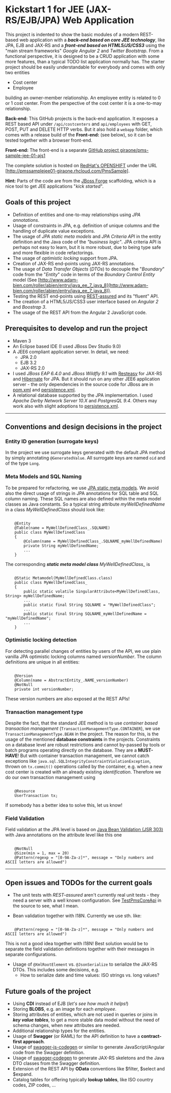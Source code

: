 # Kickstart 1 for JEE (JAX-RS/EJB/JPA) Web Application #

This project is indented to show the basic modules of a modern REST-based web application with a ***back-end based on core JEE technology***, like JPA, EJB and JAX-RS and a ***front-end based on HTML5/JS/CSS3*** using the "main stream frameworks" *Google Angular 2* and *Twitter Bootstrap*. From a functional perspective, it is designed to be a CRUD application with some more features, than a typical TODO list application normally has. The starter project should be easily understandable for everybody and comes with only two entities

- Cost center
- Employee

building an owner-member relationship. An employee entity is related to 0 or 1 cost center. From the perspective of the cost center it is a one-to-may relationship. 

**Back-end:** This GitHub projects is the back-end application. It exposes a REST based API under `/api/costcenters` and `api/employees` with GET, POST, PUT and DELETE HTTP verbs. But it also hold a `webapp` folder, which comes with a release build of the **Front-end:** (see below), so it can be tested together with a browser front-end.

**Front-end:** The front-end is a separate [GitHub project giraone/pms-sample-jee-01-ajs1](https://github.com/giraone/pms-sample-jee-01-ajs1)

The complete solution is hosted on [RedHat's OPENSHIFT](https://www.openshift.com) under the URL [http://pmssamplejee01-giraone.rhcloud.com/PmsSample].

**Hint:** Parts of the code are from the [JBoss Forge](http://forge.jboss.org/) scaffolding, which is a nice tool to get JEE applications "*kick started*".

## Goals of this project ##

- Definition of entities and one-to-may relationships using *JPA annotations*.
- Usage of constraints in JPA, e.g. definition of unique columns and the handling of duplicate value exceptions.
- The usage of *JPA static meta models* and *JPA Criteria API* in the entity definition and the Java code of the *"business logic"*. JPA criteria API is perhaps not easy to learn, but it is more robust, due to being type safe and more flexible in code refactorings.
- The usage of *optimistic locking* support from JPA. 
- Creation of JAX-RS end-points using JAX-RS annotations.
- The usage of *Data Transfer Objects* (*DTOs*) to decouple the "*Boundary*" code from the "*Entity*" code in terms of the *Boundary Control Entity* model (See [http://www.adam-bien.com/roller/abien/entry/java_ee_7_java_8](http://www.adam-bien.com/roller/abien/entry/java_ee_7_java_8)).
- Testing the REST end-points using [REST-assured](https://github.com/jayway/rest-assured) and its "fluent" API.
- The creation of a HTML5/JS/CSS3 user interface based on *Angular 2* and *Boostrap 3*.
- The usage of the REST API from the Angular 2 JavaScript code.

## Prerequisites to develop and run the project ##
- Maven 3
- An Eclipse based IDE (I used JBoss Dev Studio 9.0)
- A JEE6 compliant application server. In detail, we need:
  - JPA 2.0
  - EJB 3.2
  - JAX-RS 2.0
- I used *JBoss EAP 6.4.0* and *JBoss Wildfly 9.1* with [Resteasy](http://resteasy.jboss.org/) for JAX-RS and [Hibernate](http://hibernate.org/orm/) for JPA. But it should run on any other JEE6 application server - the only dependencies in the source code for JBoss are in [pom.xml](pom.xml) and [persistence.xml](src/main/resources/META-INF/persistence.xml).
- A relational database supported by the JPA implementation. I used *Apache Derby Network Server 10.X* and *PostgresQL 9.4*. Others may work also with slight adoptions to [persistence.xml](src/main/resources/META-INF/persistence.xml).


----------


## Conventions and design decisions in the project ##

### Entity ID generation (surrogate keys) ###
In the project we use surrogate keys generated with the default JPA method by simply annotating ```@GeneratedValue```. All surrogate keys are named ```oid``` and of the type ```Long```.

### Meta Models and SQL Naming ###
To be prepared for refactoring, we use [JPA static meta models](http://docs.oracle.com/javaee/6/tutorial/doc/gjiup.html). We avoid also the direct usage of strings in JPA annotations for SQL table and SQL column naming. These SQL names are also defined within the meta model classes as Java constants. So a typical string attribute *myWellDefinedName* in a class *MyWellDefinedClass* should look like:

```

	@Entity
	@Table(name = MyWellDefinedClass_.SQLNAME)
	public class MyWellDefinedClass
	{ 
		@Column(name = MyWellDefinedClass_.SQLNAME_myWellDefinedName)
		private String myWellDefinedName;
		...
	}
```

The corresponding ***static meta model class*** *MyWellDefinedClass_* is

```

	@Static Metamodel(MyWellDefinedClass.class)
	public class MyWellDefinedClass_
	{ 
		public static volatile SingularAttribute<MyWellDefinedClass, String> myWellDefinedName;
		...
		public static final String SQLNAME = "MyWellDefinedClass";
		...
		public static final String SQLNAME_myWellDefinedName = "myWellDefinedName";
		...
	}
```

### Optimistic locking detection ###
For detecting parallel changes of entities by users of the API, we use plain vanilla JPA optimistic locking columns named *versionNumber*. The column definitions are unique in all entities:

```

    @Version
	@Column(name = AbstractEntity_.NAME_versionNumber)
	@NotNull
	private int versionNumber;
```

These version numbers are also exposed at the REST APIs!

### Transaction management type ###
Despite the fact, that the standard JEE method is to use *container based transaction management* (`TransactionManagementType.CONTAINER`), we use `TransactionManagementType.BEAN` in the project. The reason for this, is the usage of the mentioned **database constraints** in the projects. Constraints on a database level are robust restrictions and cannot by-passed by tools or batch programs operating directly on the database. They are a **MUST-HAVE**! But with container transaction management, we cannot catch exceptions like `java.sql.SQLIntegrityConstraintViolationException`, thrown on `tx.commit()` operations called by the container, e.g. when a new cost center is created with an already existing *identification*. Therefore we do our own transaction management using

```

    @Resource
    UserTransaction tx;
```

If somebody has a better idea to solve this, let us know!

### Field Validation ###
Field validation at the JPA level is based on [Java Bean Validation (JSR 303)](http://beanvalidation.org/) with Java annotations on the attribute level like this one

```

    @NotNull
	@Size(min = 1, max = 20)
	@Pattern(regexp = "[0-9A-Za-z]*", message = "Only numbers and ASCII letters are allowed") 
```


----------


## Open issues and TODOs for the current goals ##

- The unit tests with *REST-assured* aren't currently real unit tests - they need a server with a well known configuration. See [TestPmsCoreApi](src/com/giraone/samples/pmspoc1/boundary/test/TestPmsCoreApi.java) in the source to see, what I mean.

- Bean validation together with I18N. Currently we use sth. like:

```

	@Pattern(regexp = "[0-9A-Za-z]*", message = "Only numbers and ASCII letters are allowed")

```

This is not a good idea together with I18N! Best solution would be to separate the field validation definitions together with their messages in separate configurations.

- Usage of `@XmlRootElement` vs. `@JsonSerialize` to serialize the JAX-RS DTOs. This includes some decisions, e.g.
  - How to serialize date and time values: ISO strings vs. long values?

## Future goals of the project ##

- Using **CDI** instead of EJB (*let's see how much it helps!*)
- Storing **BLOBS**, e.g. an image for each *employee*.
- Storing attributes of entities, which are not used in queries or joins in ***key value tables***, to get a more stable data model without the need of schema changes, when new attributes are needed.
- Additional relationship types for the entities.
- Usage of **Swagger** (or RAML) for the API definition to have a **contract-first approach**.
- Usage of [swagger-js-codegen](https://github.com/wcandillon/swagger-js-codegen) or similar to generate JavaScript/Angular code from the Swagger definition.
- Usage of [swagger-codegen](https://github.com/swagger-api/swagger-codegen) to generate JAX-RS skeletons and the Java DTO classes from the Swagger definition.
- Extension of the REST API by **OData** conventions like $filter, $select and $expand.
- Catalog tables for offering typically **lookup tables**, like ISO country codes, ZIP codes, ... 

